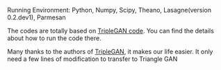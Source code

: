 Running Environment:
	Python, Numpy, Scipy, Theano, Lasagne(version 0.2.dev1), Parmesan

The codes are totally based on [TripleGAN code](https://github.com/zhenxuan00/triple-gan).
You can find the details about how to run the code there.

Many thanks to the authors of [TripleGAN](https://arxiv.org/abs/1703.02291), it makes our life easier. It only need a few lines of modification to transfer to Triangle GAN
